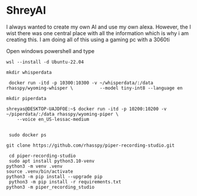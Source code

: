 # ShreyAI

I always wanted to create my own AI and use my own alexa. However, the I wist there was one central place with all the information which is why i am creating this. 
I am doing all of this using a gaming pc  with a 3060ti

Open windows powershell and type 

```
wsl --install -d Ubuntu-22.04

mkdir whisperdata

 docker run -itd -p 10300:10300 -v ~/whisperdata/:/data rhasspy/wyoming-whisper \          --model tiny-int8 --language en

mkdir piperdata

shreyas@DESKTOP-UAJDFOE:~$ docker run -itd -p 10200:10200 -v ~/piperdata/:/data rhasspy/wyoming-piper \
    --voice en_US-lessac-medium


 sudo docker ps

git clone https://github.com/rhasspy/piper-recording-studio.git

 cd piper-recording-studio
 sudo apt install python3.10-venv
python3 -m venv .venv
source .venv/bin/activate
python3 -m pip install --upgrade pip
 python3 -m pip install -r requirements.txt
python3 -m piper_recording_studio
```
